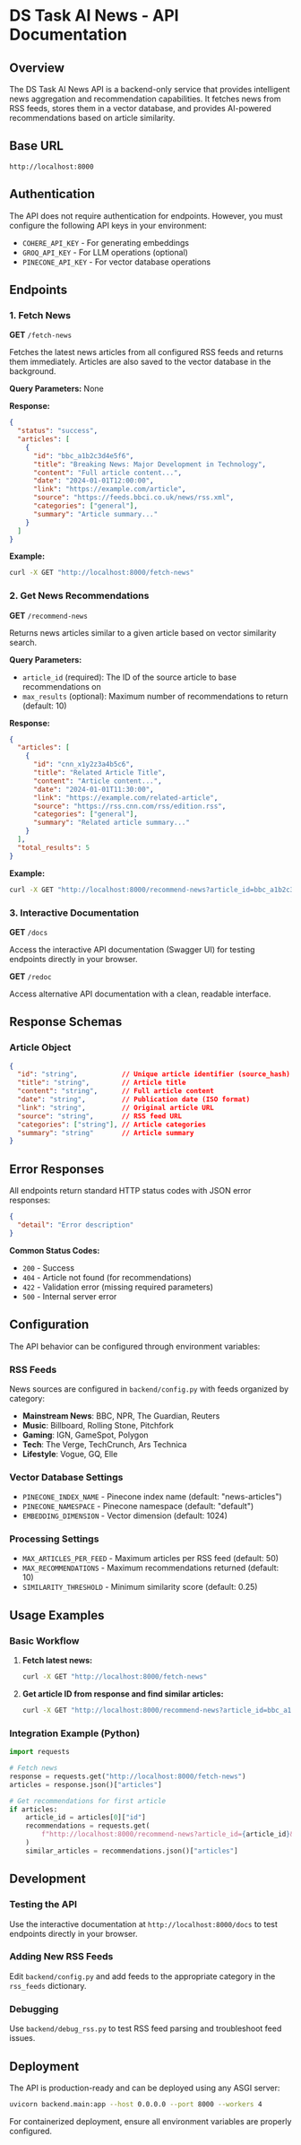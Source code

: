 # DS Task AI News - API Documentation

## Overview

The DS Task AI News API is a backend-only service that provides intelligent news aggregation and recommendation capabilities. It fetches news from RSS feeds, stores them in a vector database, and provides AI-powered recommendations based on article similarity.

## Base URL

```
http://localhost:8000
```

## Authentication

The API does not require authentication for endpoints. However, you must configure the following API keys in your environment:

- `COHERE_API_KEY` - For generating embeddings
- `GROQ_API_KEY` - For LLM operations (optional)
- `PINECONE_API_KEY` - For vector database operations

## Endpoints

### 1. Fetch News

**GET** `/fetch-news`

Fetches the latest news articles from all configured RSS feeds and returns them immediately. Articles are also saved to the vector database in the background.

**Query Parameters:** None

**Response:**

```json
{
  "status": "success",
  "articles": [
    {
      "id": "bbc_a1b2c3d4e5f6",
      "title": "Breaking News: Major Development in Technology",
      "content": "Full article content...",
      "date": "2024-01-01T12:00:00",
      "link": "https://example.com/article",
      "source": "https://feeds.bbci.co.uk/news/rss.xml",
      "categories": ["general"],
      "summary": "Article summary..."
    }
  ]
}
```

**Example:**

```bash
curl -X GET "http://localhost:8000/fetch-news"
```

### 2. Get News Recommendations

**GET** `/recommend-news`

Returns news articles similar to a given article based on vector similarity search.

**Query Parameters:**

- `article_id` (required): The ID of the source article to base recommendations on
- `max_results` (optional): Maximum number of recommendations to return (default: 10)

**Response:**

```json
{
  "articles": [
    {
      "id": "cnn_x1y2z3a4b5c6",
      "title": "Related Article Title",
      "content": "Article content...",
      "date": "2024-01-01T11:30:00",
      "link": "https://example.com/related-article",
      "source": "https://rss.cnn.com/rss/edition.rss",
      "categories": ["general"],
      "summary": "Related article summary..."
    }
  ],
  "total_results": 5
}
```

**Example:**

```bash
curl -X GET "http://localhost:8000/recommend-news?article_id=bbc_a1b2c3d4e5f6&max_results=5"
```

### 3. Interactive Documentation

**GET** `/docs`

Access the interactive API documentation (Swagger UI) for testing endpoints directly in your browser.

**GET** `/redoc`

Access alternative API documentation with a clean, readable interface.

## Response Schemas

### Article Object

```json
{
  "id": "string",           // Unique article identifier (source_hash)
  "title": "string",        // Article title
  "content": "string",      // Full article content
  "date": "string",         // Publication date (ISO format)
  "link": "string",         // Original article URL
  "source": "string",       // RSS feed URL
  "categories": ["string"], // Article categories
  "summary": "string"       // Article summary
}
```

## Error Responses

All endpoints return standard HTTP status codes with JSON error responses:

```json
{
  "detail": "Error description"
}
```

**Common Status Codes:**

- `200` - Success
- `404` - Article not found (for recommendations)
- `422` - Validation error (missing required parameters)
- `500` - Internal server error

## Configuration

The API behavior can be configured through environment variables:

### RSS Feeds

News sources are configured in `backend/config.py` with feeds organized by category:

- **Mainstream News**: BBC, NPR, The Guardian, Reuters
- **Music**: Billboard, Rolling Stone, Pitchfork
- **Gaming**: IGN, GameSpot, Polygon
- **Tech**: The Verge, TechCrunch, Ars Technica
- **Lifestyle**: Vogue, GQ, Elle

### Vector Database Settings

- `PINECONE_INDEX_NAME` - Pinecone index name (default: "news-articles")
- `PINECONE_NAMESPACE` - Pinecone namespace (default: "default")
- `EMBEDDING_DIMENSION` - Vector dimension (default: 1024)

### Processing Settings

- `MAX_ARTICLES_PER_FEED` - Maximum articles per RSS feed (default: 50)
- `MAX_RECOMMENDATIONS` - Maximum recommendations returned (default: 10)
- `SIMILARITY_THRESHOLD` - Minimum similarity score (default: 0.25)

## Usage Examples

### Basic Workflow

1. **Fetch latest news:**
   ```bash
   curl -X GET "http://localhost:8000/fetch-news"
   ```

2. **Get article ID from response and find similar articles:**
   ```bash
   curl -X GET "http://localhost:8000/recommend-news?article_id=bbc_a1b2c3d4e5f6"
   ```

### Integration Example (Python)

```python
import requests

# Fetch news
response = requests.get("http://localhost:8000/fetch-news")
articles = response.json()["articles"]

# Get recommendations for first article
if articles:
    article_id = articles[0]["id"]
    recommendations = requests.get(
        f"http://localhost:8000/recommend-news?article_id={article_id}&max_results=3"
    )
    similar_articles = recommendations.json()["articles"]
```

## Development

### Testing the API

Use the interactive documentation at `http://localhost:8000/docs` to test endpoints directly in your browser.

### Adding New RSS Feeds

Edit `backend/config.py` and add feeds to the appropriate category in the `rss_feeds` dictionary.

### Debugging

Use `backend/debug_rss.py` to test RSS feed parsing and troubleshoot feed issues.

## Deployment

The API is production-ready and can be deployed using any ASGI server:

```bash
uvicorn backend.main:app --host 0.0.0.0 --port 8000 --workers 4
```

For containerized deployment, ensure all environment variables are properly configured.
